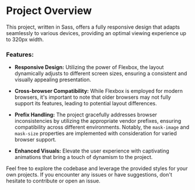 # Project Overview

This project, written in Sass, offers a fully responsive design that adapts seamlessly to various devices, providing an optimal viewing experience up to 320px width.

### Features:

- **Responsive Design:** Utilizing the power of Flexbox, the layout dynamically adjusts to different screen sizes, ensuring a consistent and visually appealing presentation.

- **Cross-browser Compatibility:** While Flexbox is employed for modern browsers, it's important to note that older browsers may not fully support its features, leading to potential layout differences.

- **Prefix Handling:** The project gracefully addresses browser inconsistencies by utilizing the appropriate vendor prefixes, ensuring compatibility across different environments. Notably, the `mask-image` and `mask-size` properties are implemented with consideration for varied browser support.

- **Enhanced Visuals:** Elevate the user experience with captivating animations that bring a touch of dynamism to the project.

Feel free to explore the codebase and leverage the provided styles for your own projects. If you encounter any issues or have suggestions, don't hesitate to contribute or open an issue.
